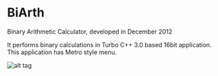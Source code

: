 # BiArth
Binary Arithmetic Calculator, developed in December 2012

It performs binary calculations in Turbo C++ 3.0 based 16bit application. This application has Metro style menu.

![alt tag](http://nirmankarta.com/data/img/BiArth1.jpg)
